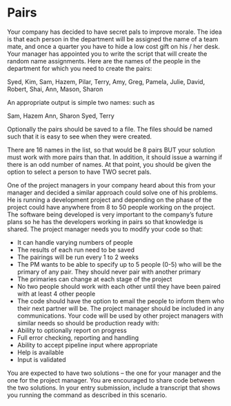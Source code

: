 # Pairs

Your company has decided to have secret pals to improve morale. The idea is that each person in the department will be assigned the name of a team mate, and once a quarter you have to hide a low cost gift on his / her desk. Your manager has appointed you to write the script that will create the random name assignments. Here are the names of the people in the department for which you need to create the pairs:
 
Syed, Kim, Sam, Hazem, Pilar, Terry, Amy, Greg, Pamela, Julie, David, Robert, Shai, Ann, Mason, Sharon
 
An appropriate output is simple two names: such as
 
Sam, Hazem
Ann, Sharon
Syed, Terry
<etc>
 
Optionally the pairs should be saved to a file. The files should be named such that it is easy to see when they were created.

 
There are 16 names in the list, so that would be 8 pairs BUT your solution must work with more pairs than that. In addition, it should issue a warning if there is an odd number of names. At that point, you should be given the option to select a person to have TWO secret pals.

One of the project managers in your company heard about this from your manager and decided a similar approach could solve one of his problems. He is running a development project and depending on the phase of the project could have anywhere from 8 to 50 people working on the project. The software being developed is very important to the company’s future plans so he has the developers working in pairs so that knowledge is shared.
The project manager needs you to modify your code so that:

- It can handle varying numbers of people
- The results of each run need to be saved
- The pairings will be run every 1 to 2 weeks
- The PM wants to be able to specify up to 5 people (0-5) who will be the primary of any pair. They should never pair with another primary
- The primaries can change at each stage of the project
- No two people should work with each other until they have been paired with at least 4 other people 
- The code should have the option to email the people to inform them who their next partner will be. The project manager should be included in any communications.
Your code will be used by other project managers with similar needs so should be production ready with:
- Ability to optionally report on progress
- Full error checking, reporting and handling
- Ability to accept pipeline input where appropriate
- Help is available
- Input is validated

You are expected to have two solutions – the one for your manager and the one for the project manager. You are encouraged to share code between the two solutions.
In your entry submission, include a transcript that shows you running the command as described in this scenario.
